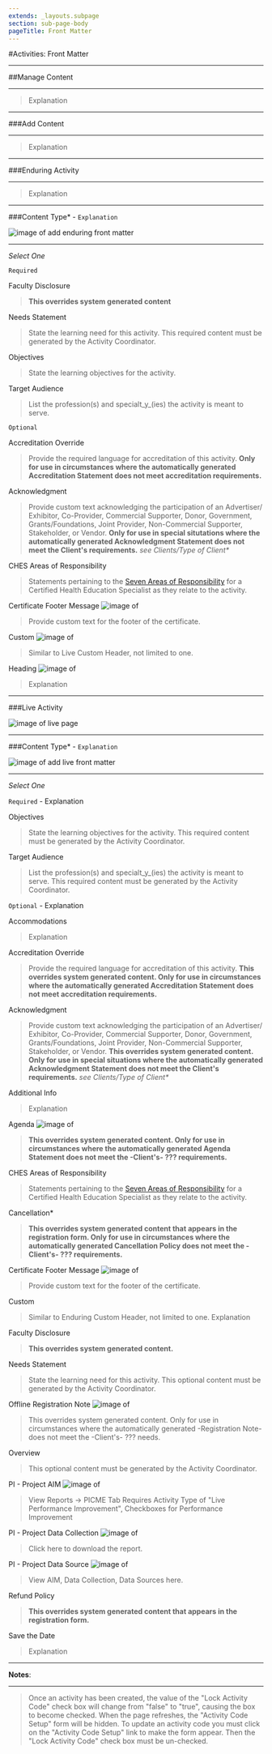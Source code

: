 ```yaml
---
extends: _layouts.subpage
section: sub-page-body
pageTitle: Front Matter
---
```


#Activities: Front Matter

---

##Manage Content

---

>Explanation

---

###Add Content

---

>Explanation

---

###Enduring Activity

---

>Explanation

---

###Content Type\* - `Explanation`

![image of add enduring front matter](../img/front-matter/enduring_front_matter.png)

---

_Select One_

`Required`

Faculty Disclosure
>**This overrides system generated content**

Needs Statement
>State the learning need for this activity.  This required content must be
>generated by the Activity Coordinator.

Objectives
>State the learning objectives for the activity.

Target Audience
>List the profession(s) and specialt_y_(ies) the activity is meant to serve.

`Optional`

Accreditation Override
>Provide the required language for accreditation of this activity. **Only for use
>in circumstances where the automatically generated Accreditation Statement does
>not meet accreditation requirements.**
 
Acknowledgment
>Provide custom text acknowledging the participation of an Advertiser/
>Exhibitor, Co-Provider, Commercial Supporter, Donor, Government,
>Grants/Foundations, Joint Provider, Non-Commercial Supporter,
>Stakeholder, or Vendor.  **Only for use in special situtations where the
>automatically generated Acknowledgment Statement does not meet the
>Client's requirements.** _see Clients/Type of Client\*_

CHES Areas of Responsibility
>Statements pertaining to the [Seven Areas of Responsibility](http://www.nchec.org/responsibilities-and-competencies) for a Certified Health Education
>Specialist as they relate to the activity.

Certificate Footer Message
![image of ](../img/front-matter/certificate_footer_message.png)
>Provide custom text for the footer of the certificate.

Custom
![image of ](../img/front-matter/enduring_custom_header.png)
>Similar to Live Custom Header, not limited to one.

Heading
![image of ](../img/front-matter/enduring_heading.png)
>Explanation

---

###Live Activity

![image of live page](../img/front-matter/live_page.png)

---

###Content Type\* - `Explanation`

![image of add live front matter](../img/front-matter/live_front_matter.png)

---

_Select One_

`Required` - Explanation

Objectives
>State the learning objectives for the activity. This required content must be
>generated by the Activity Coordinator.

Target Audience
>List the profession(s) and specialt_y_(ies) the activity is meant to serve.
>This required content must be generated by the Activity Coordinator.
    
`Optional` - Explanation

Accommodations
>Explanation

Accreditation Override
>Provide the required language for accreditation of this activity. **This
>overrides system generated content. Only for use in circumstances where 
>the automatically generated Accreditation Statement does not meet
>accreditation requirements.** 

Acknowledgment
>Provide custom text acknowledging the participation of an Advertiser/
>Exhibitor, Co-Provider, Commercial Supporter, Donor, Government,
>Grants/Foundations, Joint Provider, Non-Commercial Supporter, Stakeholder, or
>Vendor.  **This overrides system generated content. Only for use in special
>situations where the automatically generated Acknowledgment Statement does not
>meet the Client's requirements.** _see Clients/Type of Client\*_

Additional Info
>Explanation

Agenda
![image of ](../img/front-matter/live_agenda.png)
>**This overrides system generated content. Only for use in circumstances where
>the automatically generated Agenda Statement does not meet the -Client's- ???
>requirements.**

CHES Areas of Responsibility
>Statements pertaining to the [Seven Areas of Responsibility](http://www.nchec.org/responsibilities-and-competencies) for a Certified Health Education
>Specialist as they relate to the activity.

Cancellation*
>**This overrides system generated content that appears in the registration form.
>Only for use in circumstances where the automatically generated Cancellation
>Policy does not meet the -Client's- ??? requirements.**

Certificate Footer Message
![image of ](../img/front-matter/certificate_footer_message.png)
> Provide custom text for the footer of the certificate.

Custom
>Similar to Enduring Custom Header, not limited to one.
>Explanation

Faculty Disclosure
>**This overrides system generated content.**

Needs Statement
>State the learning need for this activity.  This optional content must be
>generated by the Activity Coordinator.

Offline Registration Note
![image of ](../img/front-matter/live_offline_registration_note.png)
>This overrides system generated content.  Only for use in circumstances where
>the automatically generated -Registration Note- does not meet the -Client's-
>??? needs.

Overview
>This optional content must be generated by the Activity Coordinator.

PI - Project AIM
![image of ](../img/front-matter/live_performance_improvement.png)
>View Reports -> PICME Tab
>Requires Activity Type of "Live Performance Improvement", Checkboxes for
>Performance Improvement

PI - Project Data Collection
![image of ](../img/front-matter/live_download_picme_report.png)
>Click here to download the report.

PI - Project Data Source
![image of ](../img/front-matter/live_picme_report.png)
>View AIM, Data Collection, Data Sources here.

Refund Policy
>**This overrides system generated content that appears in the registration form.**

Save the Date
>Explanation
    
---

**Notes**:

---

>Once an activity has been created, the value of the "Lock Activity Code" check box will change from "false" to "true", causing the box to become checked. When the page refreshes, the "Activity Code Setup" form will be hidden. To update an activity code you must click on the "Activity Code Setup" link to make the form appear. Then the "Lock Activity Code" check box must be un-checked.

